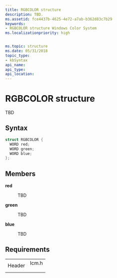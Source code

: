 ```yaml
---
title: RGBCOLOR structure
description: TBD.
ms.assetid: fce4437b-4625-4e72-a7ab-b362d83c7b29
keywords:
- RGBCOLOR structure Windows Color System
ms.localizationpriority: high


ms.topic: structure
ms.date: 05/31/2018
topic_type: 
- kbSyntax
api_name: 
api_type: 
api_location: 
---
```


# RGBCOLOR structure

TBD

## Syntax


```C++
struct RGBCOLOR {
  WORD red;
  WORD green;
  WORD blue;
};
```



## Members

<dl> <dt>

**red**
</dt> <dd>

TBD

</dd> <dt>

**green**
</dt> <dd>

TBD

</dd> <dt>

**blue**
</dt> <dd>

TBD

</dd> </dl>

## Requirements



|                   |                                                                                  |
|-------------------|----------------------------------------------------------------------------------|
| Header<br/> | <dl> <dt>Icm.h</dt> </dl> |



 

 





